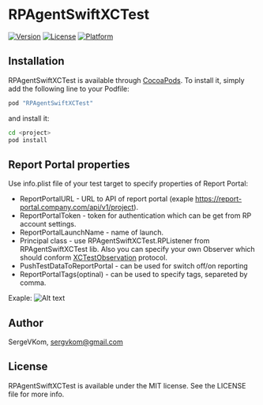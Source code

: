 # RPAgentSwiftXCTest


[![Version](https://img.shields.io/cocoapods/v/RPAgentSwiftXCTest.svg?style=flat)](http://cocoapods.org/pods/RPAgentSwiftXCTest)
[![License](https://img.shields.io/cocoapods/l/RPAgentSwiftXCTest.svg?style=flat)](http://cocoapods.org/pods/RPAgentSwiftXCTest)
[![Platform](https://img.shields.io/cocoapods/p/RPAgentSwiftXCTest.svg?style=flat)](http://cocoapods.org/pods/RPAgentSwiftXCTest)

## Installation

RPAgentSwiftXCTest is available through [CocoaPods](http://cocoapods.org). To install
it, simply add the following line to your Podfile:

```ruby
pod "RPAgentSwiftXCTest"
```
and install it:
```bash
cd <project>
pod install
```

## Report Portal properties

Use info.plist file of your test target to specify properties of Report Portal:

* ReportPortalURL - URL to API of report portal (exaple https://report-portal.company.com/api/v1/project).
* ReportPortalToken - token for authentication which can be get from RP account settings.
* ReportPortalLaunchName - name of launch.
* Principal class - use RPAgentSwiftXCTest.RPListener from RPAgentSwiftXCTest lib. Also you can specify your own Observer which should conform [XCTestObservation](https://developer.apple.com/documentation/xctest/xctestobservation) protocol.
* PushTestDataToReportPortal - can be used for switch off/on reporting
* ReportPortalTags(optinal) - can be used to specify tags, separeted by comma.

Exaple:
![Alt text](https://github.com/SergeVKom/RPAgentSwiftXCTest/blob/master/Screen%20Shot.png)

## Author

SergeVKom, sergvkom@gmail.com

## License

RPAgentSwiftXCTest is available under the MIT license. See the LICENSE file for more info.
